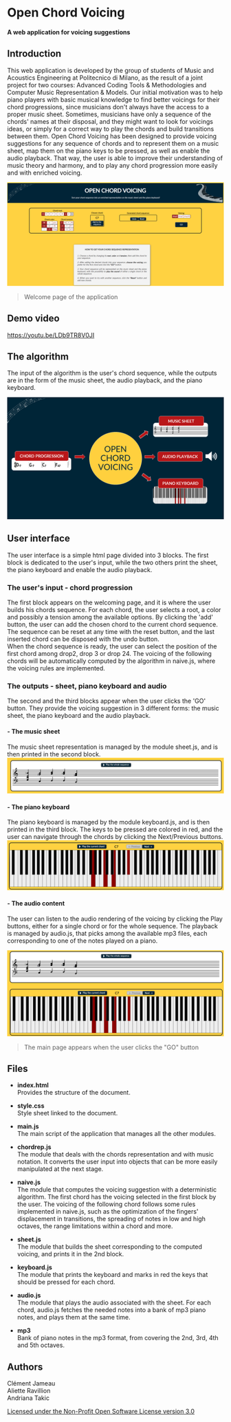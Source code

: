# Open Chord Voicing

#### A web application for voicing suggestions

## Introduction
This web application is developed by the group of students of Music and Acoustics Engineering at Politecnico di Milano, as the result of a joint project for two courses: Advanced Coding Tools & Methodologies and Computer Music Representation & Models. Our initial motivation was to help piano players with basic musical knowledge to find better voicings for their chord progressions, since musicians don't always have the access to a proper music sheet. Sometimes, musicians have only a sequence of the chords' names at their disposal, and they might want to look for voicings ideas, or simply for a correct way to play the chords and build transitions between them. Open Chord Voicing has been designed to provide voicing suggestions for any sequence of chords and to represent them on a music sheet, map them on the piano keys to be pressed, as well as enable the audio playback. That way, the user is able to improve their understanding of music theory and harmony, and to play any chord progression more easily and with enriched voicing.

![Screenshot](images_readme/Capture_NoResult.PNG)
> Welcome page of the application

## Demo video
https://youtu.be/LDb9TR8V0JI 

## The algorithm
The input of the algorithm is the user's chord sequence, while the outputs are in the form of the music sheet, the audio playback, and the piano keyboard.

![Screenshot](images_readme/InputOutput.PNG)

## User interface
The user interface is a simple html page divided into 3 blocks. The first block is dedicated to the user's input, while the two others print the sheet, the piano keyboard and enable the audio playback.

### The user's input - chord progression
The first block appears on the welcoming page, and it is where the user builds his chords sequence. For each chord, the user selects a root, a color and possibly a tension among the available options. By clicking the 'add' button, the user can add the chosen chord to the current chord sequence. The sequence can be reset at any time with the reset button, and the last inserted chord can be disposed with the undo button.  
When the chord sequence is ready, the user can select the position of the first chord among drop2, drop 3 or drop 24. The voicing of the following chords will be automatically computed by the algorithm in naive.js, where the voicing rules are implemented.

### The outputs - sheet, piano keyboard and audio
The second and the third blocks appear when the user clicks the 'GO' button. They provide the voicing suggestion in 3 different forms: the music sheet, the piano keyboard and the audio playback.

#### - **The music sheet**
The music sheet representation is managed by the module sheet.js, and is then printed in the second block. 
![Screenshot](images_readme/Capture_sheet.PNG)

#### - **The piano keyboard**
The piano keyboard is managed by the module keyboard.js, and is then printed in the third block. The keys to be pressed are colored in red, and the user can navigate through the chords by clicking the Next/Previous buttons.
![Screenshot](images_readme/Capture_keyboard.PNG)

#### - **The audio content**
The user can listen to the audio rendering of the voicing by clicking the Play buttons, either for a single chord or for the whole sequence. The playback is managed by audio.js, that picks among the available mp3 files, each corresponding to one of the notes played on a piano. 

![Screenshot](images_readme/Capture_audio.PNG)
> The main page appears when the user clicks the "GO" button

## Files

- **index.html**   
Provides the structure of the document.

- **style.css**   
Style sheet linked to the document.

- **main.js**  
The main script of the application that manages all the other modules.

- **chordrep.js**   
The module that deals with the chords representation and with music notation. It converts the user input into objects that can be more easily manipulated at the next stage.

- **naive.js**   
The module that computes the voicing suggestion with a deterministic algorithm. The first chord has the voicing selected in the first block by the user. The voicing of the following chord follows some rules implemented in naive.js, such as the optimization of the fingers' displacement in transitions, the spreading of notes in low and high octaves, the range limitations within a chord and more.

- **sheet.js**   
The module that builds the sheet corresponding to the computed voicing, and prints it in the 2nd block.

- **keyboard.js**  
The module that prints the keyboard and marks in red the keys that should be pressed for each chord.

- **audio.js**  
The module that plays the audio associated with the sheet. For each chord, audio.js fetches the needed notes into a bank of mp3 piano notes, and plays them at the same time.

- **mp3**  
Bank of piano notes in the mp3 format, from covering the 2nd, 3rd, 4th and 5th octaves. 


## Authors
Clément Jameau  
Aliette Ravillion  
Andriana Takic  

[Licensed under the Non-Profit Open Software License version 3.0](https://tldrlegal.com/license/non-profit-open-software-license-3.0-(nposl-3.0))

